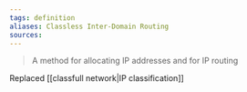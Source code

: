```yaml
---
tags: definition
aliases: Classless Inter-Domain Routing
sources: 
---
```


> A method for allocating IP addresses and for IP routing

Replaced [[classfull network|IP classification]]